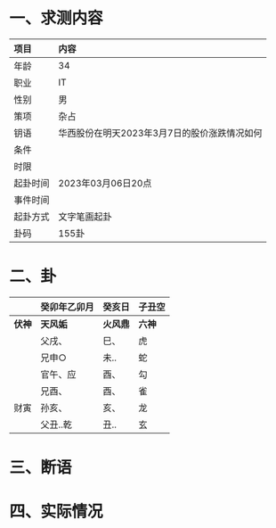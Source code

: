 # 一、求测内容
|项目|内容|
|:-|:-|
|年龄|34|
|职业|IT|
|性别|男|
|策项|杂占|
|钥语|华西股份在明天2023年3月7日的股价涨跌情况如何|
|条件||
|时限||
|起卦时间|2023年03月06日20点|
|事件时间||
|起卦方式|文字笔画起卦|
|卦码|155卦|

# 二、卦
||癸卯年乙卯月|癸亥日|子丑空|
|:-|:-|:-|:-|
|**伏神**|**天风姤**|**火风鼎**|**六神**|
||父戌、|巳、|虎|
||兄申○|未..|蛇|
||官午、应|酉、|勾|
||兄酉、|酉、|雀|
|财寅|孙亥、|亥、|龙|
||父丑..乾|丑..|玄|


# 三、断语

# 四、实际情况